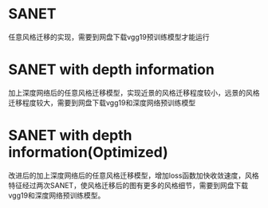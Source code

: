 # SANET
任意风格迁移的实现，需要到网盘下载vgg19预训练模型才能运行
# SANET with depth information
加上深度网络后的任意风格迁移模型，实现近景的风格迁移程度较小，远景的风格迁移程度较大，需要到网盘下载vgg19和深度网络预训练模型
# SANET with depth information(Optimized)
改进后的加上深度网络后的任意风格迁移模型，增加loss函数加快收敛速度，风格特征经过两次SANET，使风格迁移后的图有更多的风格细节，需要到网盘下载vgg19和深度网络预训练模型。
